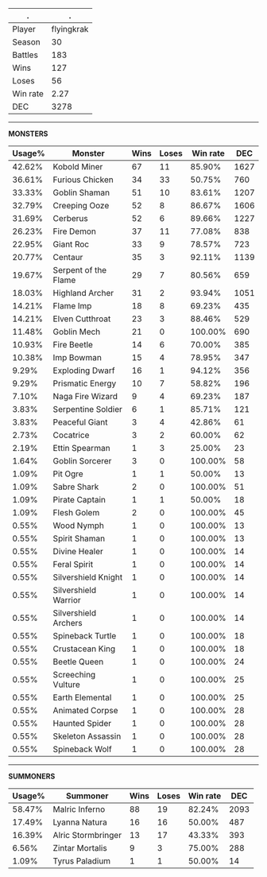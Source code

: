 .|.
|-|-
Player|flyingkrak
Season|30
Battles|183
Wins|127
Loses|56
Win rate|2.27
DEC|3278

---
**MONSTERS**

Usage%|Monster|Wins|Loses|Win rate|DEC|
-|-|-|-|-|-|
42.62%|Kobold Miner|67|11|85.90%|1627|
36.61%|Furious Chicken|34|33|50.75%|760|
33.33%|Goblin Shaman|51|10|83.61%|1207|
32.79%|Creeping Ooze|52|8|86.67%|1606|
31.69%|Cerberus|52|6|89.66%|1227|
26.23%|Fire Demon|37|11|77.08%|838|
22.95%|Giant Roc|33|9|78.57%|723|
20.77%|Centaur|35|3|92.11%|1139|
19.67%|Serpent of the Flame|29|7|80.56%|659|
18.03%|Highland Archer|31|2|93.94%|1051|
14.21%|Flame Imp|18|8|69.23%|435|
14.21%|Elven Cutthroat|23|3|88.46%|529|
11.48%|Goblin Mech|21|0|100.00%|690|
10.93%|Fire Beetle|14|6|70.00%|385|
10.38%|Imp Bowman|15|4|78.95%|347|
9.29%|Exploding Dwarf|16|1|94.12%|356|
9.29%|Prismatic Energy|10|7|58.82%|196|
7.10%|Naga Fire Wizard|9|4|69.23%|187|
3.83%|Serpentine Soldier|6|1|85.71%|121|
3.83%|Peaceful Giant|3|4|42.86%|61|
2.73%|Cocatrice|3|2|60.00%|62|
2.19%|Ettin Spearman|1|3|25.00%|23|
1.64%|Goblin Sorcerer|3|0|100.00%|58|
1.09%|Pit Ogre|1|1|50.00%|13|
1.09%|Sabre Shark|2|0|100.00%|51|
1.09%|Pirate Captain|1|1|50.00%|18|
1.09%|Flesh Golem|2|0|100.00%|45|
0.55%|Wood Nymph|1|0|100.00%|13|
0.55%|Spirit Shaman|1|0|100.00%|13|
0.55%|Divine Healer|1|0|100.00%|14|
0.55%|Feral Spirit|1|0|100.00%|14|
0.55%|Silvershield Knight|1|0|100.00%|14|
0.55%|Silvershield Warrior|1|0|100.00%|14|
0.55%|Silvershield Archers|1|0|100.00%|14|
0.55%|Spineback Turtle|1|0|100.00%|18|
0.55%|Crustacean King|1|0|100.00%|18|
0.55%|Beetle Queen|1|0|100.00%|24|
0.55%|Screeching Vulture|1|0|100.00%|25|
0.55%|Earth Elemental|1|0|100.00%|25|
0.55%|Animated Corpse|1|0|100.00%|28|
0.55%|Haunted Spider|1|0|100.00%|28|
0.55%|Skeleton Assassin|1|0|100.00%|28|
0.55%|Spineback Wolf|1|0|100.00%|28|

---
**SUMMONERS**

Usage%|Summoner|Wins|Loses|Win rate|DEC|
-|-|-|-|-|-|
58.47%|Malric Inferno|88|19|82.24%|2093|
17.49%|Lyanna Natura|16|16|50.00%|487|
16.39%|Alric Stormbringer|13|17|43.33%|393|
6.56%|Zintar Mortalis|9|3|75.00%|288|
1.09%|Tyrus Paladium|1|1|50.00%|14|
